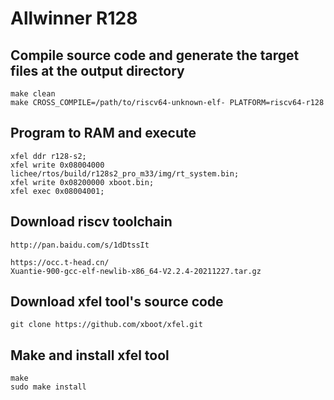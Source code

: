 # Allwinner R128

## Compile source code and generate the target files at the output directory
```shell
make clean
make CROSS_COMPILE=/path/to/riscv64-unknown-elf- PLATFORM=riscv64-r128
```

## Program to RAM and execute
```shell
xfel ddr r128-s2;
xfel write 0x08004000 lichee/rtos/build/r128s2_pro_m33/img/rt_system.bin;
xfel write 0x08200000 xboot.bin;
xfel exec 0x08004001;
```

## Download riscv toolchain
```shell
http://pan.baidu.com/s/1dDtssIt

```
```
https://occ.t-head.cn/
Xuantie-900-gcc-elf-newlib-x86_64-V2.2.4-20211227.tar.gz
```

## Download xfel tool's source code
```shell
git clone https://github.com/xboot/xfel.git
```

## Make and install xfel tool
```shell
make
sudo make install
```

